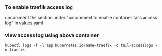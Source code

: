 ### To enable traefik access log 
uncomment the section under "uncomment to enable container tails access log" in values.yaml

### view access log using above container 
```
kubectl logs -f -l app.kubernetes.io/name=traefik -c tail-accesslogs -n traefik
```